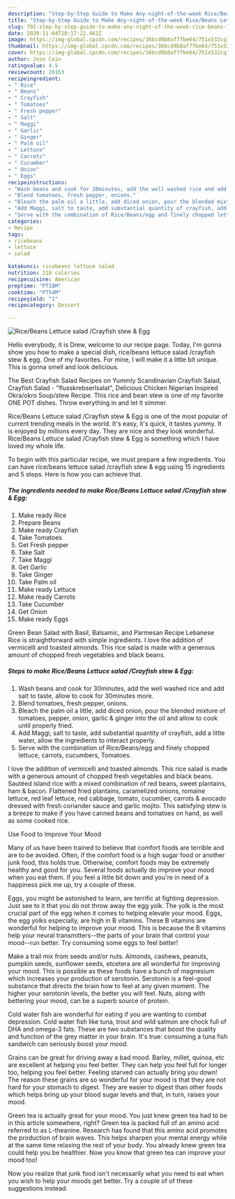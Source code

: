 ```yaml
---
description: "Step-by-Step Guide to Make Any-night-of-the-week Rice/Beans Lettuce salad /Crayfish stew &amp;amp; Egg"
title: "Step-by-Step Guide to Make Any-night-of-the-week Rice/Beans Lettuce salad /Crayfish stew &amp;amp; Egg"
slug: 791-step-by-step-guide-to-make-any-night-of-the-week-rice-beans-lettuce-salad-crayfish-stew-and-amp-egg
date: 2020-11-04T20:17:22.461Z
image: https://img-global.cpcdn.com/recipes/36bcd9b8af7fbe64/751x532cq70/ricebeans-lettuce-salad-crayfish-stew-egg-recipe-main-photo.jpg
thumbnail: https://img-global.cpcdn.com/recipes/36bcd9b8af7fbe64/751x532cq70/ricebeans-lettuce-salad-crayfish-stew-egg-recipe-main-photo.jpg
cover: https://img-global.cpcdn.com/recipes/36bcd9b8af7fbe64/751x532cq70/ricebeans-lettuce-salad-crayfish-stew-egg-recipe-main-photo.jpg
author: Jose Cain
ratingvalue: 4.5
reviewcount: 20163
recipeingredient:
- " Rice"
- " Beans"
- " Crayfish"
- " Tomatoes"
- " Fresh pepper"
- " Salt"
- " Maggi"
- " Garlic"
- " Ginger"
- " Palm oil"
- " Lettuce"
- " Carrots"
- " Cucumber"
- " Onion"
- " Eggs"
recipeinstructions:
- "Wash beans and cook for 30minutes, add the well washed rice and add salt to taste, allow to cook for 30minutes more."
- "Blend tomatoes, fresh pepper, onions."
- "Bleach the palm oil a little, add diced onion, pour the blended mixture of tomatoes, pepper, onion, garlic &amp; ginger into the oil and allow to cook until properly fried."
- "Add Maggi, salt to taste, add substantial quantity of crayfish, add a little water, allow the ingredients to interact properly."
- "Serve with the combination of Rice/Beans/egg and finely chopped lettuce, carrots, cucumbers, Tomatoes."
categories:
- Recipe
tags:
- ricebeans
- lettuce
- salad

katakunci: ricebeans lettuce salad 
nutrition: 218 calories
recipecuisine: American
preptime: "PT18M"
cooktime: "PT54M"
recipeyield: "1"
recipecategory: Dessert

---
```



![Rice/Beans Lettuce salad /Crayfish stew &amp; Egg](https://img-global.cpcdn.com/recipes/36bcd9b8af7fbe64/751x532cq70/ricebeans-lettuce-salad-crayfish-stew-egg-recipe-main-photo.jpg)

Hello everybody, it is Drew, welcome to our recipe page. Today, I'm gonna show you how to make a special dish, rice/beans lettuce salad /crayfish stew &amp; egg. One of my favorites. For mine, I will make it a little bit unique. This is gonna smell and look delicious.

The Best Crayfish Salad Recipes on Yummly Scandinavian Crayfish Salad, Crayfish Salad - &#34;flusskrebserlsalat&#34;, Delicious Chicken Nigerian Inspired Okra/okro Soup/stew Recipe. This rice and bean stew is one of my favorite ONE POT dishes. Throw everything in and let it simmer.

Rice/Beans Lettuce salad /Crayfish stew &amp; Egg is one of the most popular of current trending meals in the world. It's easy, it's quick, it tastes yummy. It is enjoyed by millions every day. They are nice and they look wonderful. Rice/Beans Lettuce salad /Crayfish stew &amp; Egg is something which I have loved my whole life.


To begin with this particular recipe, we must prepare a few ingredients. You can have rice/beans lettuce salad /crayfish stew &amp; egg using 15 ingredients and 5 steps. Here is how you can achieve that.

<!--inarticleads1-->

##### The ingredients needed to make Rice/Beans Lettuce salad /Crayfish stew &amp; Egg:

1. Make ready  Rice
1. Prepare  Beans
1. Make ready  Crayfish
1. Take  Tomatoes
1. Get  Fresh pepper
1. Take  Salt
1. Take  Maggi
1. Get  Garlic
1. Take  Ginger
1. Take  Palm oil
1. Make ready  Lettuce
1. Make ready  Carrots
1. Take  Cucumber
1. Get  Onion
1. Make ready  Eggs


Green Bean Salad with Basil, Balsamic, and Parmesan Recipe Lebanese Rice is straightforward with simple ingredients. I love the addition of vermicelli and toasted almonds. This rice salad is made with a generous amount of chopped fresh vegetables and black beans. 

<!--inarticleads2-->

##### Steps to make Rice/Beans Lettuce salad /Crayfish stew &amp; Egg:

1. Wash beans and cook for 30minutes, add the well washed rice and add salt to taste, allow to cook for 30minutes more.
1. Blend tomatoes, fresh pepper, onions.
1. Bleach the palm oil a little, add diced onion, pour the blended mixture of tomatoes, pepper, onion, garlic &amp; ginger into the oil and allow to cook until properly fried.
1. Add Maggi, salt to taste, add substantial quantity of crayfish, add a little water, allow the ingredients to interact properly.
1. Serve with the combination of Rice/Beans/egg and finely chopped lettuce, carrots, cucumbers, Tomatoes.


I love the addition of vermicelli and toasted almonds. This rice salad is made with a generous amount of chopped fresh vegetables and black beans. Sautéed island rice with a mixed combination of red beans, sweet plantains, ham &amp; bacon. Flattened fried plantains, caramelized onions, romaine lettuce, red leaf lettuce, red cabbage, tomato, cucumber, carrots &amp; avocado dressed with fresh coriander sauce and garlic mojito. This satisfying stew is a breeze to make if you have canned beans and tomatoes on hand, as well as some cooked rice. 

Use Food to Improve Your Mood


Many of us have been trained to believe that comfort foods are terrible and are to be avoided. Often, if the comfort food is a high sugar food or another junk food, this holds true. Otherwise, comfort foods may be extremely healthy and good for you. Several foods actually do improve your mood when you eat them. If you feel a little bit down and you're in need of a happiness pick me up, try a couple of these.

Eggs, you might be astonished to learn, are terrific at fighting depression. Just see to it that you do not throw away the egg yolk. The yolk is the most crucial part of the egg iwhen it comes to helping elevate your mood. Eggs, the egg yolks especially, are high in B vitamins. These B vitamins are wonderful for helping to improve your mood. This is because the B vitamins help your neural transmitters--the parts of your brain that control your mood--run better. Try consuming some eggs to feel better!

Make a trail mix from seeds and/or nuts. Almonds, cashews, peanuts, pumpkin seeds, sunflower seeds, etcetera are all wonderful for improving your mood. This is possible as these foods have a bunch of magnesium which increases your production of serotonin. Serotonin is a feel-good substance that directs the brain how to feel at any given moment. The higher your serotonin levels, the better you will feel. Nuts, along with bettering your mood, can be a superb source of protein.

Cold water fish are wonderful for eating if you are wanting to combat depression. Cold water fish like tuna, trout and wild salmon are chock full of DHA and omega-3 fats. These are two substances that boost the quality and function of the grey matter in your brain. It's true: consuming a tuna fish sandwich can seriously boost your mood. 

Grains can be great for driving away a bad mood. Barley, millet, quinoa, etc are excellent at helping you feel better. They can help you feel full for longer too, helping you feel better. Feeling starved can actually bring you down! The reason these grains are so wonderful for your mood is that they are not hard for your stomach to digest. They are easier to digest than other foods which helps bring up your blood sugar levels and that, in turn, raises your mood.

Green tea is actually great for your mood. You just knew green tea had to be in this article somewhere, right? Green tea is packed full of an amino acid referred to as L-theanine. Research has found that this amino acid promotes the production of brain waves. This helps sharpen your mental energy while at the same time relaxing the rest of your body. You already knew green tea could help you be healthier. Now you know that green tea can improve your mood too!

Now you realize that junk food isn't necessarily what you need to eat when you wish to help your moods get better. Try  a  couple of  of  these  suggestions  instead.

